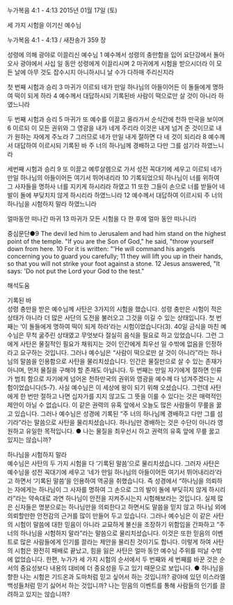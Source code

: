 누가복음 4:1 - 4:13 
2015년 01월 17일 (토)

세 가지 시험을 이기신 예수님



누가복음 4:1 - 4:13 / 새찬송가 359 장


성령에 의해 광야로 이끌리신 예수님 
1 예수께서 성령의 충만함을 입어 요단강에서 돌아 오사 광야에서 사십 일 동안 성령에게 이끌리시며 2 마귀에게 시험을 받으시더라 이 모든 날에 아무 것도 잡수시지 아니하시니 날 수가 다하매 주리신지라

첫 번째 시험과 승리
3 마귀가 이르되 네가 만일 하나님의 아들이어든 이 돌들에게 명하여 떡이 되게 하라 4 예수께서 대답하시되 기록된바 사람이 떡으로만 살 것이 아니라 하였느니라 

두 번째 시험과 승리
5 마귀가 또 예수를 이끌고 올라가서 순식간에 천하 만국을 보이며 6 이르되 이 모든 권위와 그 영광을 내가 네게 주리라 이것은 내게 넘겨 준 것이므로 내가 원하는 자에게 주노라 7 그러므로 네가 만일 내게 절하면 다 네 것이 되리라 8 예수께서 대답하여 이르시되 기록된 바 주 너의 하나님께 경배하고 다만 그를 섬기라 하였느니라

세번째 시험과 승리
9 또 이끌고 예루살렘으로 가서 성전 꼭대기에 세우고 이르되 네가 만일 하나님의 아들이어든 여기서 뛰어내리라 10 기록되었으되 하나님이 너를 위하여 그 사자들을 명하사 너를 지키게 하시리라 하였고 11 또한 그들이 손으로 너를 받들어 네 발이 돌에 부딪치지 않게 하시리라 하였느니라 12 예수께서 대답하여 이르시되 주 너의 하나님을 시험하지 말라 하였느니라 

얼마동안 떠나간 마귀
13 마귀가 모든 시험을 다 한 후에 얼마 동안 떠나니라 

중심문단●9 The devil led him to Jerusalem and had him stand on the highest point of the temple. "If you are the Son of God," he said, "throw yourself down from here. 10 For it is written: "'He will command his angels concerning you to guard you carefully; 11 they will lift you up in their hands, so that you will not strike your foot against a stone. 12 Jesus answered, "It says: 'Do not put the Lord your God to the test."

해석도움





기록된 바  
성령 충만을 받은 예수님께 사탄은 3가지의 시험을 했습니다. 성령 충만은 시험이 적은 상태가 아니라 더 많은 사단의 도전을 불러오고 그것을 이길 수 있는 상태입니다. 첫 번째는 ‘이 돌들에게 명하여 떡이 되게 하라’라는 시험이었습니다(3). 40일 금식을 마친 예수님은 무척 굶주린 상태였고 무엇보다 절실히 음식을 필요로 하고 있었습니다. 그런 그에게 사탄은 물질적인 필요가 채워지는 것이 인간에게 최우선 일 수밖에 없음을 인정하라고 요구하는 것입니다. 그러나 예수님은 “사람이 떡으로만 살 것이 아니라”라는 하나님의 말씀을 인용함으로 사탄을 물리치셨습니다. 인간은 물질만으로 살 수 있는 존재가 아니며, 먼저 물질을 구해야 할 존재도 아닙니다. 두 번째는  만일 자기에게 절하면 인류가 범죄 함으로 자기에게 넘어온 천하만국의 권위와 영광을 예수께 다 넘겨주겠다는 시험이었습니다(5-7). 사실 예수님은 이 세상에 왕이 되기 위해 오셨습니다. 그런데 사탄에게 한 번만 절하고 나면 십자가를 지지 않고도 그 뜻을 이룰 수 있다는 것은 매력적인 제안이 아닐 수 없습니다. 이 같은 권력의 유혹 앞에서 오늘도 많은 사람들이 무릎을 꿇고 있습니다. 그러나 예수님은 성경에 기록된 “주 너의 하나님께 경배하고 다만 그를 섬기라”라는 말씀으로 사탄을 물리치셨습니다. 하나님만 경배하는 것은 수단이 아니라 영원하고 유일한 목적입니다.
● 나는 물질을 최우선시 하고 권력의 유혹 앞에 무릎 꿇고 있지는 않습니까? 

하나님을 시험하지 말라  
예수님은 사탄의 두 가지 시험을 다 ‘기록된 말씀’으로 물리치셨습니다. 그러자 사탄은 예수님을 성전 꼭대기에 세우고 ‘네가 만일 하나님의 아들이어든 여기서 뛰어내리라’라고 하면서 ‘기록된 말씀’을 인용하여 역공을 취했습니다. 즉 성경에서 “하나님을 의뢰하는 자에게는 하나님이 그 사자를 명하여 그 손으로 그의 발이 돌에 부딪히지 않게 하시리라”라는 약속대로 과연 하나님이 안전을 지켜주시는지 시험해보라는 것입니다. 실제 많은 신자들은 명분으로는 하나님만을 의뢰한다고 하면서도 말씀을 믿지 않고 하나님 외에 의뢰할만한 안전감의 근거를 많이 만들어 두고 있습니다. 그러나 예수님은 이 같은 사탄의 시험이 말씀에 대한 믿음이 아니라 교묘하게 불신을 조장하기 위함임을 간파하고 “주 너의 하나님을 시험하지 말라”라는 말씀으로 물리치셨습니다. 이것은 또한 믿음의 이벤트로 많은 사람들에게 인기를 끌라는 제안을 물리친 것이기도 합니다. 이렇게 하여 사탄의 시험은 완전히 패배로 끝났고, 힘을 잃은 사탄은 얼마 동안 예수님 주위를 떠날 수밖에 없었습니다. 한편, 누가가 세 가지 시험의 순서에서 두 번째와 세 번째를 바꾼 것은 순서의 중요성보다 내용의 대비에 더 중요성을 두고 있기 때문으로 보입니다. 
● 하나님을 향한 나는 시험은 기드온과 도마처럼 믿고 싶어서 하는 것입니까? 광야에 있던 이스라엘 백성들처럼 믿기 싫어서 하는 것입니까? 나는 믿음의 이벤트를 통해 사람들의 인기를 끌려하고 있지는 않습니까?